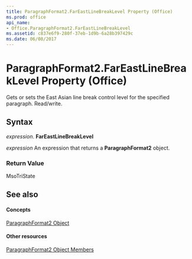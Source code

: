 ```yaml
---
title: ParagraphFormat2.FarEastLineBreakLevel Property (Office)
ms.prod: office
api_name:
- Office.ParagraphFormat2.FarEastLineBreakLevel
ms.assetid: c837e6f9-280f-37eb-1d9b-6a28b397429c
ms.date: 06/08/2017
---
```



# ParagraphFormat2.FarEastLineBreakLevel Property (Office)

Gets or sets the East Asian line break control level for the specified paragraph. Read/write.


## Syntax

 _expression_. **FarEastLineBreakLevel**

 _expression_ An expression that returns a **ParagraphFormat2** object.


### Return Value

MsoTriState


## See also


#### Concepts


[ParagraphFormat2 Object](paragraphformat2-object-office.md)
#### Other resources


[ParagraphFormat2 Object Members](paragraphformat2-members-office.md)

